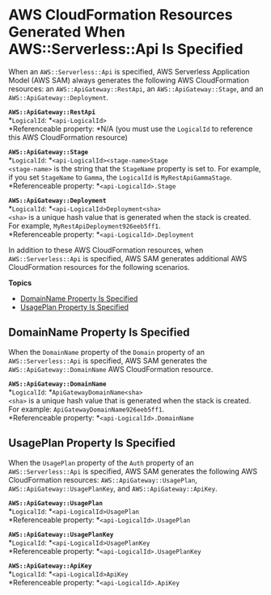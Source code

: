 # AWS CloudFormation Resources Generated When AWS::Serverless::Api Is Specified<a name="sam-specification-generated-resources-api"></a>

When an `AWS::Serverless::Api` is specified, AWS Serverless Application Model \(AWS SAM\) always generates the following AWS CloudFormation resources: an `AWS::ApiGateway::RestApi`, an `AWS::ApiGateway::Stage`, and an `AWS::ApiGateway::Deployment`\.

**`AWS::ApiGateway::RestApi`**  
*`LogicalId`: *`<api‑LogicalId>`  
*Referenceable property: *N/A \(you must use the `LogicalId` to reference this AWS CloudFormation resource\)

**`AWS::ApiGateway::Stage`**  
*`LogicalId`: *`<api‑LogicalId><stage‑name>Stage`  
`<stage‑name>` is the string that the `StageName` property is set to\. For example, if you set `StageName` to `Gamma`, the `LogicalId` is `MyRestApiGammaStage`\.  
*Referenceable property: *`<api‑LogicalId>.Stage`

**`AWS::ApiGateway::Deployment`**  
*`LogicalId`: *`<api‑LogicalId>Deployment<sha>`  
`<sha>` is a unique hash value that is generated when the stack is created\. For example, `MyRestApiDeployment926eeb5ff1`\.  
*Referenceable property: *`<api‑LogicalId>.Deployment`

In addition to these AWS CloudFormation resources, when `AWS::Serverless::Api` is specified, AWS SAM generates additional AWS CloudFormation resources for the following scenarios\.

**Topics**
+ [DomainName Property Is Specified](#sam-specification-generated-resources-api-domain-name)
+ [UsagePlan Property Is Specified](#sam-specification-generated-resources-api-usage-plan)

## DomainName Property Is Specified<a name="sam-specification-generated-resources-api-domain-name"></a>

When the `DomainName` property of the `Domain` property of an `AWS::Serverless::Api` is specified, AWS SAM generates the `AWS::ApiGateway::DomainName` AWS CloudFormation resource\.

**`AWS::ApiGateway::DomainName`**  
*`LogicalId`: *`ApiGatewayDomainName<sha>`  
`<sha>` is a unique hash value that is generated when the stack is created\. For example: `ApiGatewayDomainName926eeb5ff1`\.  
*Referenceable property: *`<api‑LogicalId>.DomainName`

## UsagePlan Property Is Specified<a name="sam-specification-generated-resources-api-usage-plan"></a>

When the `UsagePlan` property of the `Auth` property of an `AWS::Serverless::Api` is specified, AWS SAM generates the following AWS CloudFormation resources: `AWS::ApiGateway::UsagePlan`, `AWS::ApiGateway::UsagePlanKey`, and `AWS::ApiGateway::ApiKey`\.

**`AWS::ApiGateway::UsagePlan`**  
*`LogicalId`: *`<api‑LogicalId>UsagePlan`  
*Referenceable property: *`<api‑LogicalId>.UsagePlan`

**`AWS::ApiGateway::UsagePlanKey`**  
*`LogicalId`: *`<api‑LogicalId>UsagePlanKey`  
*Referenceable property: *`<api‑LogicalId>.UsagePlanKey`

**`AWS::ApiGateway::ApiKey`**  
*`LogicalId`: *`<api‑LogicalId>ApiKey`  
*Referenceable property: *`<api‑LogicalId>.ApiKey`